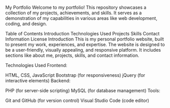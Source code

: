 My Portfolio
Welcome to my portfolio! This repository showcases a collection of my projects, achievements, and skills. It serves as a demonstration of my capabilities in various areas like web development, coding, and design.

Table of Contents
Introduction
Technologies Used
Projects
Skills
Contact Information
License
Introduction
This is my personal portfolio website, built to present my work, experiences, and expertise. The website is designed to be a user-friendly, visually appealing, and responsive platform. It includes sections like about me, projects, skills, and contact information.

Technologies Used
Frontend:

HTML, CSS, JavaScript
Bootstrap (for responsiveness)
jQuery (for interactive elements)
Backend:

PHP (for server-side scripting)
MySQL (for database management)
Tools:

Git and GitHub (for version control)
Visual Studio Code (code editor)
